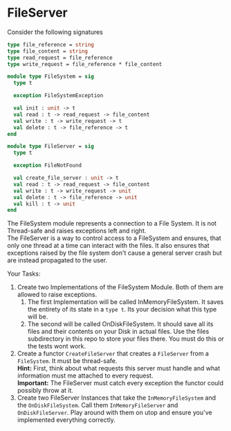 # FileServer
Consider the following signatures
```ocaml
type file_reference = string
type file_content = string
type read_request = file_reference
type write_request = file_reference * file_content

module type FileSystem = sig
  type t

  exception FileSystemException

  val init : unit -> t
  val read : t -> read_request -> file_content
  val write : t -> write_request -> t
  val delete : t -> file_reference -> t
end

module type FileServer = sig
  type t

  exception FileNotFound

  val create_file_server : unit -> t
  val read : t -> read_request -> file_content
  val write : t -> write_request -> unit
  val delete : t -> file_reference -> unit
  val kill : t -> unit
end
```
The FileSystem module represents a connection to a File System. It is not Thread-safe and raises exceptions left and right.\
The FileServer is a way to control access to a FileSystem and ensures, that only one thread at a time can interact with the files. It also ensures that exceptions raised by the file system don't cause a general server crash but are instead propagated to the user.

Your Tasks:
1. Create two Implementations of the FileSystem Module. Both of them are allowed to raise exceptions.
   1. The first Implementation will be called InMemoryFileSystem. It saves the entirety of its state in a ```type t```. Its your decision what this type will be.
   2. The second will be called OnDiskFileSystem. It should save all its files and their contents on your Disk in actual files. Use the files subdirectory in this repo to store your files there. You must do this or the tests wont work.
2. Create a functor `CreateFileServer` that creates a `FileServer` from a `FileSystem`. It must be thread-safe.\
   **Hint:** First, think about what requests this server must handle and what information must me attached to every request.\
   **Important:** The FileServer must catch every exception the functor could possibly throw at it.
3. Create two FileServer Instances that take the ```InMemoryFileSystem``` and the ```OnDiskFileSystem```. Call them ```InMemoryFileServer``` and ```OnDiskFileServer```. Play around with them on utop and ensure you've implemented everything correctly.

